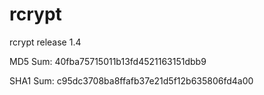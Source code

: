 # rcrypt
rcrypt release 1.4

MD5 Sum: 40fba75715011b13fd4521163151dbb9

SHA1 Sum: c95dc3708ba8ffafb37e21d5f12b635806fd4a00
